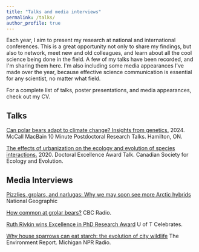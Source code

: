 ```yaml
---
title: "Talks and media interviews"
permalink: /talks/
author_profile: true
---
```


Each year, I aim to present my research at national and international conferences. This is a great opportunity not only to share my findings, but also to network, meet new and old colleagues, and learn about all the cool science being done in the field. A few of my talks have been recorded, and I'm sharing them here. I'm also including some media appearances I've made over the year, because effective science communication is essential for any scientist, no matter what field. 

For a complete list of talks, poster presentations, and media appearances, check out my CV.

## Talks

[Can polar bears adapt to climate change? Insights from genetics.](https://www.youtube.com/live/Fy4bYUt5s_Y?si=hWxegdLYGxKylz_E&t=5655) 2024. McCall MacBain 10 Minute Postdoctoral Research Talks. Hamilton, ON. 

[The effects of urbanization on the ecology and evolution of species interactions.](https://www.youtube.com/watch?v=s7T1kq9TlhY&t=127s) 2020. Doctoral Excellence Award Talk. Canadian Society for Ecology and Evolution.

## Media Interviews

[Pizzlies, grolars, and narlugas: Why we may soon see more Arctic hybrids](https://www.nationalgeographic.com/animals/article/arctic-hybrid-polar-grizzly-bear-genetics-climate?loggedin=true&rnd=1723027142398) National Geographic

[How common at grolar bears?](https://www.cbc.ca/player/play/video/9.6432675) CBC Radio.

[Ruth Rivkin wins Excellence in PhD Research Award](https://www.utoronto.ca/celebrates/ruth-rivkin-wins-excellence-phd-research-award) U of T Celebrates.

[Why house sparrows can eat starch: the evolution of city wildlife](https://www.michiganradio.org/post/why-house-sparrows-can-eat-starch-evolution-city-wildlife) 
 The Environment Report. Michigan NPR Radio.